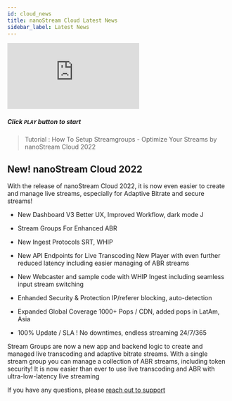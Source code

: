 ```yaml
---
id: cloud_news
title: nanoStream Cloud Latest News
sidebar_label: Latest News
---
```


<div class="video-wrap">
    <div class="video-container">
        <iframe src="https://www.youtube.com/embed/NfHQoGwUTzc" frameborder="0" allowfullscreen></iframe>
    </div>
</div>

##### *Click `PLAY` button to start*

>Tutorial : How To Setup Streamgroups - Optimize Your Streams by nanoStream Cloud 2022

## New! nanoStream Cloud 2022

With the release of nanoStream Cloud 2022, it is now even easier to create and manage live streams, especially for Adaptive Bitrate and secure streams!

- New Dashboard V3
  Better UX, Improved Workflow, dark mode J

- Stream Groups
  For Enhanced ABR

- New Ingest Protocols
  SRT, WHIP

- New API Endpoints for Live Transcoding
  New Player with even further reduced latency
  including easier managing of ABR streams

- New Webcaster and sample code with WHIP Ingest
  including seamless input stream switching

- Enhanded Security & Protection
  IP/referer blocking, auto-detection

- Expanded Global Coverage
  1000+ Pops / CDN, added pops in LatAm, Asia

- 100% Update / SLA !
  No downtimes, endless streaming 24/7/365

Stream Groups are now a new app and backend logic to create and managed live transcoding and adaptive bitrate streams. With a single stream group you can manage a collection of ABR streams, including token security! It is now easier than ever to use live transcoding and ABR with ultra-low-latency live streaming

If you have any questions, please [reach out to support](https://nanocosmos.de/support)
